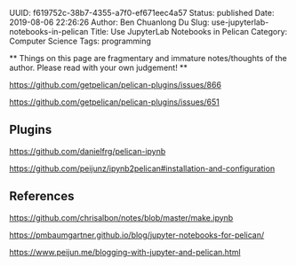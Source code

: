 UUID: f619752c-38b7-4355-a7f0-ef671eec4a57
Status: published
Date: 2019-08-06 22:26:26
Author: Ben Chuanlong Du
Slug: use-jupyterlab-notebooks-in-pelican
Title: Use JupyterLab Notebooks in Pelican
Category: Computer Science
Tags: programming

**
Things on this page are
fragmentary and immature notes/thoughts of the author.
Please read with your own judgement!
**

https://github.com/getpelican/pelican-plugins/issues/866

https://github.com/getpelican/pelican-plugins/issues/651

## Plugins 

https://github.com/danielfrg/pelican-ipynb

https://github.com/peijunz/ipynb2pelican#installation-and-configuration

## References

https://github.com/chrisalbon/notes/blob/master/make.ipynb

https://pmbaumgartner.github.io/blog/jupyter-notebooks-for-pelican/

https://www.peijun.me/blogging-with-jupyter-and-pelican.html

